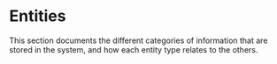 # Entities

This section documents the different categories of information that are stored in the system, and how each entity type relates to the others.
